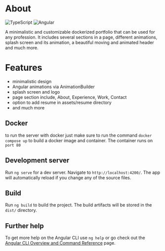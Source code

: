 # About
![TypeScript](https://img.shields.io/badge/typescript-%23007ACC.svg?style=for-the-badge&logo=typescript&logoColor=white)
![Angular](https://img.shields.io/badge/Angular-DD0031?style=for-the-badge&logo=angular&logoColor=white)

A minimalistic and customizable dockerized portfolio that can be used for any profession. It includes several sections in a page, different animations, splash screen and its animation, a beautiful moving and animated header and much more.

# Features

- minimalistic design
- Angular animations via AnimationBuilder
- splash screen and logo
- page section include, About, Experience, Work, Contact
- option to add resume in assets/resume directory
- and much more

## Docker

to run the server with docker just make sure to run the command  `docker compose up` to build a docker image and container. The container runs on `port 80`

## Development server

Run `ng serve` for a dev server. Navigate to `http://localhost:4200/`. The app will automatically reload if you change any of the source files.

## Build

Run `ng build` to build the project. The build artifacts will be stored in the `dist/` directory.


## Further help

To get more help on the Angular CLI use `ng help` or go check out the [Angular CLI Overview and Command Reference](https://angular.io/cli) page.
